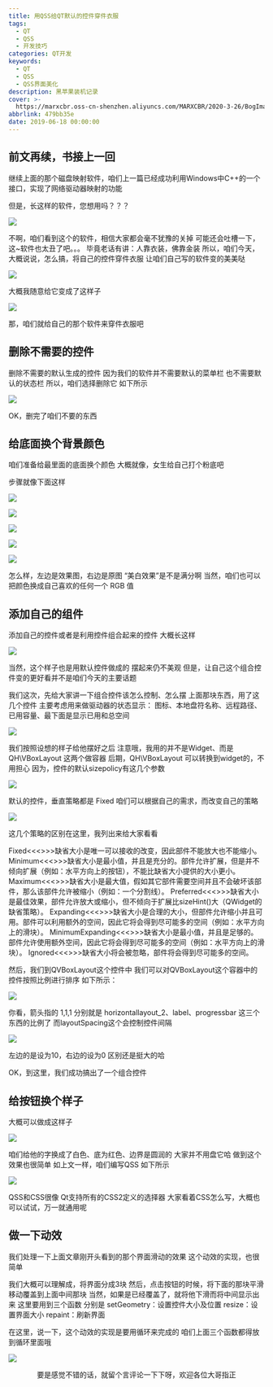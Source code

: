 ```yaml
---
title: 用QSS给QT默认的控件穿件衣服
tags:
  - QT
  - QSS
  - 开发技巧
categories: QT开发
keywords:
  - QT
  - QSS
  - QSS界面美化
description: 黑苹果装机记录
cover: >-
  https://marxcbr.oss-cn-shenzhen.aliyuncs.com/MARXCBR/2020-3-26/BogImages/1585153085793.png
abbrlink: 479bb35e
date: 2019-06-18 00:00:00
---
```


## 前文再续，书接上一回

继续上面的那个磁盘映射软件，咱们上一篇已经成功利用Windows中C++的一个接口，实现了网络驱动器映射的功能

但是，长这样的软件，您想用吗？？？

![](https://marxcbr.oss-cn-shenzhen.aliyuncs.com/MARXCBR/2019-6-18/用QSS给QT默认的控件穿件衣服/1560865577695.png)

不啊，咱们看到这个的软件，相信大家都会毫不犹豫的关掉
可能还会吐槽一下，这~软件也太丑了吧。。。
毕竟老话有讲：人靠衣装，佛靠金装
所以，咱们今天，大概说说，怎么搞，将自己的控件穿件衣服
让咱们自己写的软件变的美美哒

![](https://marxcbr.oss-cn-shenzhen.aliyuncs.com/MARXCBR/2019-6-18/用QSS给QT默认的控件穿件衣服/1560865778310.png)

大概我随意给它变成了这样子

![](https://marxcbr.oss-cn-shenzhen.aliyuncs.com/MARXCBR/2019-6-18/用QSS给QT默认的控件穿件衣服/效果.gif)

那，咱们就给自己的那个软件来穿件衣服吧

## 删除不需要的控件

删除不需要的默认生成的控件
因为我们的软件并不需要默认的菜单栏
也不需要默认的状态栏
所以，咱们选择删除它
如下所示

![](https://marxcbr.oss-cn-shenzhen.aliyuncs.com/MARXCBR/2019-6-15/给QT默认的控件穿件衣服/1560603257772.png)

OK，删完了咱们不要的东西
## 给底面换个背景颜色

咱们准备给最里面的底面换个颜色
大概就像，女生给自己打个粉底吧

步骤就像下面这样

![](https://marxcbr.oss-cn-shenzhen.aliyuncs.com/MARXCBR/2019-6-15/给QT默认的控件穿件衣服/1560603363845.png)

![](https://marxcbr.oss-cn-shenzhen.aliyuncs.com/MARXCBR/2019-6-15/给QT默认的控件穿件衣服/1560603389608.png)

![](https://marxcbr.oss-cn-shenzhen.aliyuncs.com/MARXCBR/2019-6-15/给QT默认的控件穿件衣服/1560603412558.png)

![](https://marxcbr.oss-cn-shenzhen.aliyuncs.com/MARXCBR/2019-6-15/给QT默认的控件穿件衣服/1560603439991.png)

![](https://marxcbr.oss-cn-shenzhen.aliyuncs.com/MARXCBR/2019-6-18/用QSS给QT默认的控件穿件衣服/1560866088683.png)

怎么样，左边是效果图，右边是原图
“美白效果”是不是满分啊
当然，咱们也可以把颜色换成自己喜欢的任何一个 RGB 值

## 添加自己的组件

添加自己的控件或者是利用控件组合起来的控件
大概长这样

![](https://marxcbr.oss-cn-shenzhen.aliyuncs.com/MARXCBR/2019-6-18/用QSS给QT默认的控件穿件衣服/1560866491488.png)

当然，这个样子也是用默认控件做成的
摆起来仍不美观
但是，让自己这个组合控件变的更好看并不是咱们今天的主要话题

我们这次，先给大家讲一下组合控件该怎么控制、怎么摆
上面那块东西，用了这几个控件
主要考虑用来做驱动器的状态显示：
图标、本地盘符名称、远程路径、已用容量、最下面是显示已用和总空间

![](https://marxcbr.oss-cn-shenzhen.aliyuncs.com/MARXCBR/2019-6-18/用QSS给QT默认的控件穿件衣服/1560866696566.png)

我们按照设想的样子给他摆好之后
注意哦，我用的并不是Widget、而是QH\VBoxLayout 这两个做容器
后期，QH\VBoxLayout 可以转换到widget的，不用担心
因为，控件的默认sizepolicy有这几个参数

![](https://marxcbr.oss-cn-shenzhen.aliyuncs.com/MARXCBR/2019-6-18/用QSS给QT默认的控件穿件衣服/1560866943372.png)

默认的控件，垂直策略都是 Fixed
咱们可以根据自己的需求，而改变自己的策略

![](https://marxcbr.oss-cn-shenzhen.aliyuncs.com/MARXCBR/2019-6-18/用QSS给QT默认的控件穿件衣服/1560867025841.png)

这几个策略的区别在这里，我列出来给大家看看

Fixed<<<>>>缺省大小是唯一可以接收的改变，因此部件不能放大也不能缩小。
Minimum<<<>>>缺省大小是最小值，并且是充分的。部件允许扩展，但是并不倾向扩展（例如：水平方向上的按钮），不能比缺省大小提供的大小更小。
Maximum<<<>>>缺省大小是最大值，假如其它部件需要空间并且不会破坏该部件，那么该部件允许被缩小（例如：一个分割线）。
Preferred<<<>>>缺省大小是最佳效果，部件允许放大或缩小，但不倾向于扩展比sizeHint()大（QWidget的缺省策略）。
Expanding<<<>>>缺省大小是合理的大小，但部件允许缩小并且可用。部件可以利用额外的空间，因此它将会得到尽可能多的空间（例如：水平方向上的滑块）。
MinimumExpanding<<<>>>缺省大小是最小值，并且是足够的。部件允许使用额外空间，因此它将会得到尽可能多的空间（例如：水平方向上的滑块）。
Ignored<<<>>>缺省大小将会被忽略，部件将会得到尽可能多的空间。

然后，我们到QVBoxLayout这个控件中
我们可以对QVBoxLayout这个容器中的控件按照比例进行排序
如下所示：

![](https://marxcbr.oss-cn-shenzhen.aliyuncs.com/MARXCBR/2019-6-15/给QT默认的控件穿件衣服/1560604473422.png)

你看，箭头指的 1,1,1 分别就是 horizontallayout_2、label、progressbar 这三个东西的比例了
而layoutSpacing这个会控制控件间隔

![](https://marxcbr.oss-cn-shenzhen.aliyuncs.com/MARXCBR/2019-6-18/用QSS给QT默认的控件穿件衣服/1560867540871.png)

左边的是设为10，右边的设为0
区别还是挺大的哈

OK，到这里，我们成功搞出了一个组合控件

## 给按钮换个样子

大概可以做成这样子

![](https://marxcbr.oss-cn-shenzhen.aliyuncs.com/MARXCBR/2019-6-18/用QSS给QT默认的控件穿件衣服/1560869173668.png)

咱们给他的字换成了白色、底为红色、边界是圆润的
大家并不用盘它哈
做到这个效果也很简单
如上文一样，咱们编写QSS
如下所示

![](https://marxcbr.oss-cn-shenzhen.aliyuncs.com/MARXCBR/2019-6-18/用QSS给QT默认的控件穿件衣服/1560869275715.png)

QSS和CSS很像
Qt支持所有的CSS2定义的选择器
大家看着CSS怎么写，大概也可以试试，万一就通用呢


## 做一下动效

我们处理一下上面文章刚开头看到的那个界面滑动的效果
这个动效的实现，也很简单

我们大概可以理解成，将界面分成3块
然后，点击按钮的时候，将下面的那块平滑移动覆盖到上面中间那块
当然，如果是已经覆盖了，就将他下滑而将中间显示出来
这里要用到三个函数
分别是
setGeometry：设置控件大小及位置
resize：设置界面大小
repaint：刷新界面

在这里，说一下，这个动效的实现是要用循环来完成的
咱们上面三个函数都得放到循环里面哦

![](https://marxcbr.oss-cn-shenzhen.aliyuncs.com/MARXCBR/2019-6-18/用QSS给QT默认的控件穿件衣服/1560868559094.png)


<center>要是感觉不错的话，就留个言评论一下下呀，欢迎各位大哥指正</center>